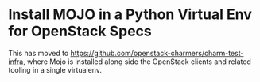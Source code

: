 # Install MOJO in a Python Virtual Env for OpenStack Specs

This has moved to https://github.com/openstack-charmers/charm-test-infra,
where Mojo is installed along side the OpenStack clients and related
tooling in a single virtualenv.
